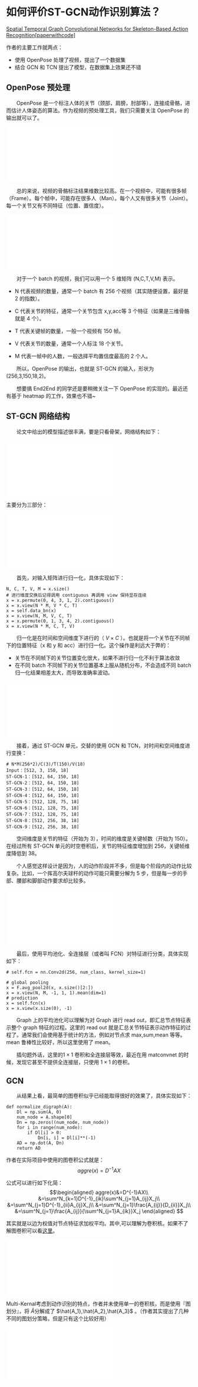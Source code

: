 # 如何评价ST-GCN动作识别算法？

[Spatial Temporal Graph Convolutional Networks for Skeleton-Based Action Recognition[paperwithcode]](https://arxiv.org/abs/1801.07455)

作者的主要工作就两点：
- 使用 OpenPose 处理了视频，提出了一个数据集
- 结合 GCN 和 TCN 提出了模型，在数据集上效果还不错

## OpenPose 预处理
&emsp;&emsp;OpenPose 是一个标注人体的关节（颈部，肩膀，肘部等），连接成骨骼，进而估计人体姿态的算法。作为视频的预处理工具，我们只需要关注 OpenPose 的输出就可以了。

![视频中的骨骼标注](image\如何评价ST-GCN动作识别算法\视频中的骨骼标注.html)

&emsp;&emsp;总的来说，视频的骨骼标注结果维数比较高。在一个视频中，可能有很多帧（Frame）。每个帧中，可能存在很多人（Man）。每个人又有很多关节（Joint）。每一个关节又有不同特征（位置、置信度）。

![关节的特征](image\如何评价ST-GCN动作识别算法\关节的特征.html)

&emsp;&emsp;对于一个 batch 的视频，我们可以用一个 5 维矩阵 (N,C,T,V,M) 表示。

- N 代表视频的数量，通常一个 batch 有 256 个视频（其实随便设置，最好是 2 的指数）。

- C 代表关节的特征，通常一个关节包含 x,y,acc等 3 个特征（如果是三维骨骼就是 4 个）。

- T 代表关键帧的数量，一般一个视频有 150 帧。

- V 代表关节的数量，通常一个人标注 18 个关节。

- M 代表一帧中的人数，一般选择平均置信度最高的 2 个人。

&emsp;&emsp;所以，OpenPose 的输出，也就是 ST-GCN 的输入，形状为 (256,3,150,18,2)。

&emsp;&emsp;想要搞 End2End 的同学还是要稍微关注一下 OpenPose 的实现的。最近还有基于 heatmap 的工作，效果也不错~

## ST-GCN 网络结构
&emsp;&emsp;论文中给出的模型描述很丰满，要是只看骨架，网络结构如下：

![ST-GCN 网络结构](image\如何评价ST-GCN动作识别算法\ST-GCN网络结构.html)

主要分为三部分：

![归一化](image\如何评价ST-GCN动作识别算法\关节的特征.html)

&emsp;&emsp;首先，对输入矩阵进行归一化，具体实现如下：

```
N, C, T, V, M = x.size()
# 进行维度交换后记得调用 contiguous 再调用 view 保持显存连续
x = x.permute(0, 4, 3, 1, 2).contiguous()
x = x.view(N * M, V * C, T)
x = self.data_bn(x)
x = x.view(N, M, V, C, T)
x = x.permute(0, 1, 3, 4, 2).contiguous()
x = x.view(N * M, C, T, V)
```

&emsp;&emsp;归一化是在时间和空间维度下进行的（ $V\times C$ ）。也就是将一个关节在不同帧下的位置特征（x 和 y 和 acc）进行归一化。这个操作是利远大于弊的：
- 关节在不同帧下的关节位置变化很大，如果不进行归一化不利于算法收敛
- 在不同 batch 不同帧下的关节位置基本上服从随机分布，不会造成不同 batch 归一化结果相差太大，而导致准确率波动。

![时空变换](image\如何评价ST-GCN动作识别算法\时空变换.html)

&emsp;&emsp;接着，通过 ST-GCN 单元，交替的使用 GCN 和 TCN，对时间和空间维度进行变换：
```
# N*M(256*2)/C(3)/T(150)/V(18)
Input：[512, 3, 150, 18]
ST-GCN-1：[512, 64, 150, 18]
ST-GCN-2：[512, 64, 150, 18]
ST-GCN-3：[512, 64, 150, 18]
ST-GCN-4：[512, 64, 150, 18]
ST-GCN-5：[512, 128, 75, 18]
ST-GCN-6：[512, 128, 75, 18]
ST-GCN-7：[512, 128, 75, 18]
ST-GCN-8：[512, 256, 38, 18]
ST-GCN-9：[512, 256, 38, 18]
```
&emsp;&emsp;空间维度是关节的特征（开始为 3），时间的维度是关键帧数（开始为 150）。在经过所有 ST-GCN 单元的时空卷积后，关节的特征维度增加到 256，关键帧维度降低到 38。

&emsp;&emsp;个人感觉这样设计是因为，人的动作阶段并不多，但是每个阶段内的动作比较复杂。比如，一个挥高尔夫球杆的动作可能只需要分解为 5 步，但是每一步的手部、腰部和脚部动作要求却比较多。

![read out 输出](image\如何评价ST-GCN动作识别算法\readout输出.html)

&emsp;&emsp;最后，使用平均池化、全连接层（或者叫 FCN）对特征进行分类，具体实现如下：
```
# self.fcn = nn.Conv2d(256, num_class, kernel_size=1)

# global pooling
x = F.avg_pool2d(x, x.size()[2:])
x = x.view(N, M, -1, 1, 1).mean(dim=1)
# prediction
x = self.fcn(x)
x = x.view(x.size(0), -1)
```

&emsp;&emsp;Graph 上的平均池化可以理解为对 Graph 进行 read out，即汇总节点特征表示整个 graph 特征的过程。这里的 read out 就是汇总关节特征表示动作特征的过程了。通常我们会使用基于统计的方法，例如对节点求 max,sum,mean 等等。mean 鲁棒性比较好，所以这里使用了 mean。

&emsp;&emsp;插句题外话，这里的$1\times1$ 卷积和全连接层等效，最近在用 matconvnet 的时候，发现它甚至不提供全连接层，只使用 $1\times1$ 的卷积。

## GCN
&emsp;&emsp;从结果上看，最简单的图卷积似乎已经能取得很好的效果了，具体实现如下：
```
def normalize_digraph(A):
    Dl = np.sum(A, 0)
    num_node = A.shape[0]
    Dn = np.zeros((num_node, num_node))
    for i in range(num_node):
        if Dl[i] > 0:
            Dn[i, i] = Dl[i]**(-1)
    AD = np.dot(A, Dn)
    return AD
```
作者在实际项目中使用的图卷积公式就是：
$$aggre(x)=D^{-1}AX$$

公式可以进行如下化简：
$$\begin{aligned}
aggre(x)&=D^{-1}AX\\
        &=\sum^N_{k=1}D^{-1}_{ik}\sum^N_{j=1}A_{ij}X_j\\
        &=\sum^N_{j=1}D^{-1}_{ii}A_{ij}X_j\\
        &=\sum^N_{j=1}\frac{A_{ij}}{D_{ii}}X_j\\
        &=\sum^N_{j=1}\frac{A_{ij}}{\sum^N_{j=1}A_{ik}}X_j
\end{aligned}
$$

其实就是以边为权值对节点特征求加权平均。其中,可以理解为卷积核。如果不了解图卷积可以看[这里](https://www.zhihu.com/question/54504471/answer/611222866)。

![归一化的加权平均法](image\如何评价ST-GCN动作识别算法\归一化的加权平均法.html)

Multi-Kernal考虑到动作识别的特点，作者并未使用单一的卷积核，而是使用『图划分』，将  $\hat{A}$分解成了 $\hat{A_1},\hat{A_2},\hat{A_3}$ 。（作者其实提出了几种不同的图划分策略，但是只有这个比较好用）

![原始图](如何评价ST-GCN动作识别算法\image\原始图.html)


